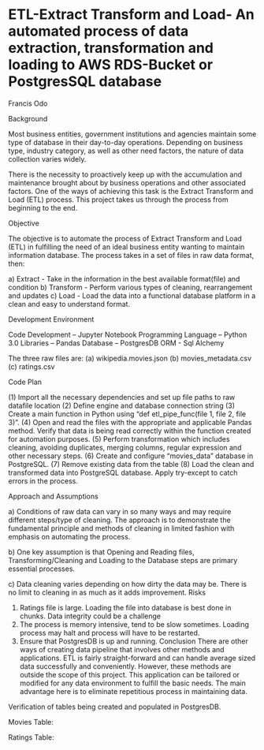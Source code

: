 # ETL-Extract Transform and Load- An automated process of data extraction, transformation and loading to AWS RDS-Bucket or PostgresSQL database

Francis Odo


Background 

Most business entities, government institutions and agencies maintain some type of database in their day-to-day operations. Depending on business type, industry category, as well as other need factors, the nature of data collection varies widely.

There is the necessity to proactively keep up with the accumulation and maintenance brought about by business operations and other associated factors. One of the ways of achieving this task is the Extract Transform and Load (ETL) process. This project takes us through the process from beginning to the end.

Objective

The objective is to automate the process of Extract Transform and Load (ETL) in fulfilling the need of an ideal business entity wanting to maintain information database. The process takes in a set of files in raw data format, then:

a)	Extract  -  Take in the information in the best available format(file) and condition
b)	Transform  -  Perform various types of cleaning, rearrangement and updates
c)	Load   -  Load the data into a functional database platform in a clean and easy to understand format. 

Development Environment

Code Development – Jupyter Notebook
Programming Language – Python 3.0
Libraries – Pandas
Database – PostgresDB
ORM - Sql Alchemy

The three raw files are: 
(a)	wikipedia.movies.json
(b)	movies_metadata.csv
(c)	ratings.csv

Code Plan

(1)	Import all the necessary dependencies and set up file paths to raw datafile location 
(2)	Define engine and database connection string
(3)	Create a main function in Python using “def etl_pipe_func(file 1, file 2, file 3)”. 
(4)	Open and read the files with the appropriate and applicable Pandas method. Verify that data is being read correctly within the function created for automation purposes. 
(5)	Perform transformation which includes cleaning, avoiding duplicates, merging columns, regular expression and other necessary steps.
(6)	Create and configure “movies_data” database  in PostgreSQL. 
(7)	Remove existing data from the table
(8)	Load the clean and transformed data into PostgreSQL database. Apply try-except to catch errors in the process.

Approach and Assumptions

a)	Conditions of raw data can vary in so many ways and may require different steps/type of cleaning. The approach is to demonstrate the fundamental principle and methods of cleaning in limited fashion with emphasis on automating the process.
 
b)	One key assumption is that Opening and Reading files, Transforming/Cleaning and Loading to the Database steps are primary essential processes. 

c)	Data cleaning varies depending on how dirty the data may be. There is no limit to cleaning in as much as it adds improvement. 
Risks
1.	Ratings file is large. Loading the file into database is best done in chunks. Data integrity could be a challenge
2.	The process is memory intensive, tend to be slow sometimes. Loading process may halt and process will have to be restarted.
3.	Ensure that PostgresDB is up and running.
Conclusion 
There are other ways of creating data pipeline that involves other methods and applications. ETL is fairly straight-forward and can handle average sized data successfully and conveniently. However, these  methods are outside the scope of this project. 
This application can be tailored or modified for any data environment to fulfill the basic needs. The main advantage here is to eliminate repetitious process in maintaining data.

Verification of tables being created and populated in PostgresDB. 

Movies Table:

Ratings Table:

